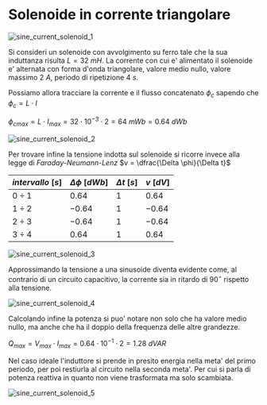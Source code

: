 # Solenoide in corrente triangolare  

![sine_current_solenoid_1](https://github.com/dennyb87/elettrotecnica-serale/assets/7195133/89dd9401-a242-4ba9-abff-7fee7ae90cbb)  

Si consideri un solenoide con avvolgimento su ferro tale che la sua induttanza risulta $L = 32\ mH$. La corrente con cui e' alimentato il solenoide e' alternata con forma d'onda triangolare, valore medio nullo, valore massimo $2\ A$, periodo di ripetizione $4\ s$.  

Possiamo allora tracciare la corrente e il flusso concatenato $\phi_c$ sapendo che $\phi_c = L \cdot I$  

${\phi_c}_{max} = L \cdot I_{max} = 32 \cdot 10^{-3} \cdot 2 = 64\ mWb = 0.64\ dWb$  

![sine_current_solenoid_2](https://github.com/dennyb87/elettrotecnica-serale/assets/7195133/20447b1a-a197-4112-826d-be4436bdb547)  

Per trovare infine la tensione indotta sul solenoide si ricorre invece alla legge di *Faraday-Neumann-Lenz* $v = \dfrac{\Delta \phi}{\Delta t}$  

| $intervallo\ [s]$ | $\Delta \phi\ [dWb]$ | $\Delta t\ [s]$ | $v\ [dV]$ |
| ----------------- | -------------------- | --------------- | --------- |
| $0 \div 1$        | $0.64$               | $1$             | $0.64$    |
| $1 \div 2$        | $-0.64$              | $1$             | $-0.64$   |
| $2 \div 3$        | $-0.64$              | $1$             | $-0.64$   |
| $3 \div 4$        | $0.64$               | $1$             | $0.64$    |

![sine_current_solenoid_3](https://github.com/dennyb87/elettrotecnica-serale/assets/7195133/8f310c54-e7db-474e-add0-2cadaf88d21b)  

Approssimando la tensione a una sinusoide diventa evidente come, al contrario di un circuito capacitivo, la corrente sia in ritardo di $90^\circ$ rispetto alla tensione.  

![sine_current_solenoid_4](https://github.com/dennyb87/elettrotecnica-serale/assets/7195133/47d74daa-a8c6-4599-8da8-a52065d798ca)  

Calcolando infine la potenza si puo' notare non solo che ha valore medio nullo, ma anche che ha il doppio della frequenza delle altre grandezze.  

$Q_{max} = V_{max} \cdot I_{max} = 0.64 \cdot 10^{-1} \cdot 2 = 1.28\ dVAR$  

Nel caso ideale l'induttore si prende in presito energia nella meta' del primo periodo, per poi restiurla al circuito nella seconda meta'. Per cui si parla di potenza reattiva in quanto non viene trasformata ma solo scambiata.  

![sine_current_solenoid_5](https://github.com/dennyb87/elettrotecnica-serale/assets/7195133/6df8488c-1546-4e58-a36c-4d649d9f03bf)  
